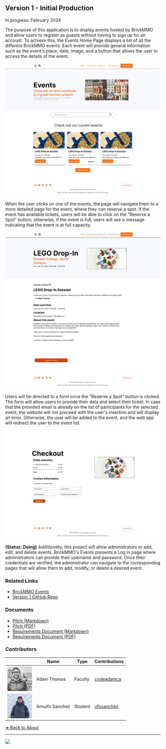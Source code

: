 <style>@import url("//readme.codeadam.ca/readme.css");</style>

## Version 1 - Initial Production

In progress: February 2024

The purpose of this application is to display events hosted by BrickMMO and allow users to register as guests without having to sign up for an account. To achieve this, the Events Home Page displays a list of all the different BrickMMO events. Each event will provide general information such as the event's place, date, image, and a button that allows the user to access the details of the event.

<img src="images/v1-events-list.png" width="624">

When the user clicks on one of the events, the page will navigate them to a more detailed page for the event, where they can reserve a spot. If the event has available tickets, users will be able to click on the "Reserve a Spot" button; otherwise, if the event is full, users will see a message indicating that the event is at full capacity.

<img src="images/v1-events-details.png" width="624">


Users will be directed to a form once the "Reserve a Spot" button is clicked. The form will allow users to provide their data and select their ticket. In case that the provided email is already on the list of participants for the selected event, the website will not proceed with the user's insertion and will display an error. Otherwise, the user will be added to the event, and the web app will redirect the user to the event list.

<img src="images/v1-events-checkout.png" width="624">

**(Status: Doing)** Additionally, this project will allow administrators to add, edit, and delete events. BrickMMO's Events presents a Log in page where administrators can provide their username and password. Once their credentials are verified, the administrator can navigate to the corresponding pages that will allow them to add, modify, or delete a desired event.

### Related Links

- [BrickMMO Events](https://brickmmo.com/events-about)
- [Version 1 GitHub Repo](https://github.com/BrickMMO/events-v1)

### Documents

- [Pitch (Markdown)](v1/events-v1-pitch)
- [Pitch (PDF)](v1/events-v1-pitch.pdf)
- [Requirements Document (Markdown)](v1/events-v1-requirements)
- [Requirements Document (PDF)](v1/events-v1-requirements.pdf)

### Contributors

| | Name | Type | Contributions |
| - | - | - | - |
| ![codeadamca](faculty/codeadamca.png) | Adam Thomas | Faculty | [codeadamca](https://contributions.brickmmo.com/faculty/codeadamca) |
| ![ufosanchez](students/ufosanchez.png) | Arnulfo Sanchez | Student | [ufosanchez](https://contributions.brickmmo.com/students/ufosanchez) |

[&#10132; Back to About](/events-about/)

---

<a href="https://brickmmo.com">
<img src="https://brickmmo.com/images/brickmmo-logo-horizontal.jpg" width="100">
</a>
